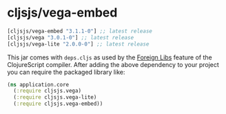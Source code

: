 # cljsjs/vega-embed

[](dependency)
```clojure
[cljsjs/vega-embed "3.1.1-0"] ;; latest release
[cljsjs/vega "3.0.1-0"] ;; latest release
[cljsjs/vega-lite "2.0.0-0"] ;; latest release
```
[](/dependency)

This jar comes with `deps.cljs` as used by the [Foreign Libs][flibs] feature
of the ClojureScript compiler. After adding the above dependency to your project
you can require the packaged library like:

```clojure
(ns application.core
  (:require cljsjs.vega)
  (:require cljsjs.vega-lite)
  (:require cljsjs.vega-embed))
```

[flibs]: https://clojurescript.org/reference/packaging-foreign-deps

